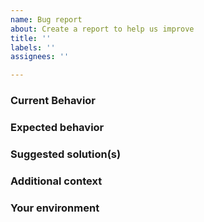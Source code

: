 ```yaml
---
name: Bug report
about: Create a report to help us improve
title: ''
labels: ''
assignees: ''

---
```


### Current Behavior

<!-- If applicable, add screenshots/code to help explain your problem. -->

### Expected behavior

<!-- A clear and concise description of what you expected to happen. -->

### Suggested solution(s)

<!-- How could we solve this bug? What changes would need to made to DTS? -->

### Additional context

<!-- Add any other context about the problem here.  -->

### Your environment

<!--
  PLEASE RUN THIS COMMAND INSIDE YOUR PROJECT:

  npx envinfo --system OS --browsers --binaries --npmPackages dts-cli,typescript --npmGlobalPackages dts-cli,typescript

  AND PASTE ITS CONTENTS BELOW INSIDE THE CODE SNIPPET vvvvvvvvv
-->

```text

```

